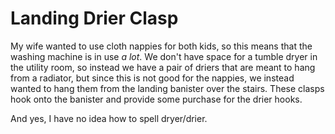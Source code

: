 # Landing Drier Clasp

My wife wanted to use cloth nappies for both kids, so this means that the washing machine is in use _a lot_. We don't have space for a tumble dryer in the utility room, so instead we have a pair of driers that are meant to hang from a radiator, but since this is not good for the nappies, we instead wanted to hang them from the landing banister over the stairs. These clasps hook onto the banister and provide some purchase for the drier hooks.

And yes, I have no idea how to spell dryer/drier.
